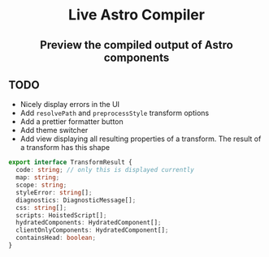 <center>
<h1>Live Astro Compiler</h1>
</center>

<center>
<h2>Preview the compiled output of Astro components</h2>
</center>

## TODO

- Nicely display errors in the UI
- Add `resolvePath` and `preprocessStyle` transform options
- Add a prettier formatter button
- Add theme switcher
- Add view displaying all resulting properties of a transform. The result of a transform has this shape

```ts
export interface TransformResult {
  code: string; // only this is displayed currently
  map: string;
  scope: string;
  styleError: string[];
  diagnostics: DiagnosticMessage[];
  css: string[];
  scripts: HoistedScript[];
  hydratedComponents: HydratedComponent[];
  clientOnlyComponents: HydratedComponent[];
  containsHead: boolean;
}
```
